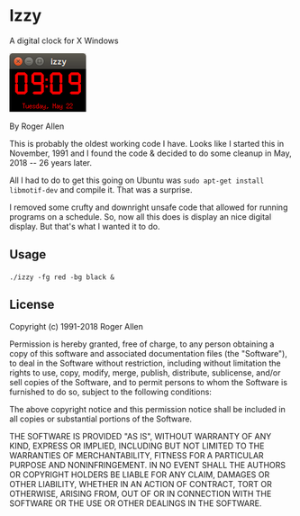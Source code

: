 Izzy
====

A digital clock for X Windows

![Izzy Screenshot](https://github.com/rogerallen/izzy/raw/master/izzy.png "Izzy Screenshot")

By Roger Allen

This is probably the oldest working code I have.  Looks like I started this in November, 1991 and I found the code & decided to do some cleanup in May, 2018 -- 26 years later.

All I had to do to get this going on Ubuntu was `sudo apt-get install libmotif-dev` and compile it.  That was a surprise.

I removed some crufty and downright unsafe code that allowed for running programs on a schedule.  So, now all this does is display an nice digital display.  But that's what I wanted it to do.

Usage
-----

`./izzy -fg red -bg black &`

License
-------

Copyright (c) 1991-2018 Roger Allen

Permission is hereby granted, free of charge, to any person obtaining a copy
of this software and associated documentation files (the "Software"), to deal
in the Software without restriction, including without limitation the rights
to use, copy, modify, merge, publish, distribute, sublicense, and/or sell
copies of the Software, and to permit persons to whom the Software is
furnished to do so, subject to the following conditions:

The above copyright notice and this permission notice shall be included in all
copies or substantial portions of the Software.

THE SOFTWARE IS PROVIDED "AS IS", WITHOUT WARRANTY OF ANY KIND, EXPRESS OR
IMPLIED, INCLUDING BUT NOT LIMITED TO THE WARRANTIES OF MERCHANTABILITY,
FITNESS FOR A PARTICULAR PURPOSE AND NONINFRINGEMENT. IN NO EVENT SHALL THE
AUTHORS OR COPYRIGHT HOLDERS BE LIABLE FOR ANY CLAIM, DAMAGES OR OTHER
LIABILITY, WHETHER IN AN ACTION OF CONTRACT, TORT OR OTHERWISE, ARISING FROM,
OUT OF OR IN CONNECTION WITH THE SOFTWARE OR THE USE OR OTHER DEALINGS IN THE
SOFTWARE.

